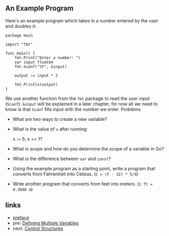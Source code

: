 ## An Example Program

Here's an example program which takes in a number entered by the user and doubles it:

    package main

    import "fmt"

    func main() {
        fmt.Print("Enter a number: ")
        var input float64
        fmt.Scanf("%f", &input)
    
        output := input * 2
    
        fmt.Println(output)    
    }

We use another function from the `fmt` package to read the user input (`Scanf`). `&input` will be explained in a later chapter, for now all we need to know is that `Scanf` fills input with the number we enter.
Problems

 * What are two ways to create a new variable?
 * What is the value of `x` after running:

    x := 5; x += 1?

 * What is scope and how do you determine the scope of a variable in Go?
 * What is the difference between `var` and `const`?
 * Using the example program as a starting point, write a program that converts from Fahrenheit into Celsius. (`C = (F - 32) * 5/9`)
 * Write another program that converts from feet into meters. (`1 ft = 0.3048 m`)

## links
   * [preface](<preface.md>)
   * pre: [Defining Multiple Variables](<04.4.md>)
   * next: [Control Structures](<05.0.md>)